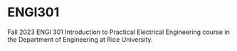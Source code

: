 # ENGI301
Fall 2023 ENGI 301 Introduction to Practical Electrical Engineering course in the Department of Engineering at Rice University.
